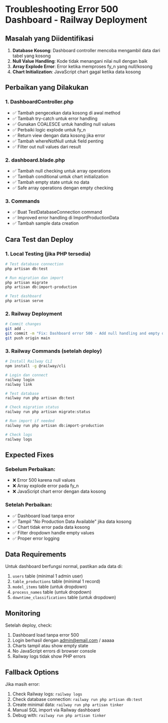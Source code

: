 # Troubleshooting Error 500 Dashboard - Railway Deployment

## Masalah yang Diidentifikasi

1. **Database Kosong**: Dashboard controller mencoba mengambil data dari tabel yang kosong
2. **Null Value Handling**: Kode tidak menangani nilai null dengan baik
3. **Array Explode Error**: Error ketika memproses fy_n yang null/kosong
4. **Chart Initialization**: JavaScript chart gagal ketika data kosong

## Perbaikan yang Dilakukan

### 1. DashboardController.php
- ✅ Tambah pengecekan data kosong di awal method
- ✅ Tambah try-catch untuk error handling
- ✅ Gunakan COALESCE untuk handling null values
- ✅ Perbaiki logic explode untuk fy_n
- ✅ Return view dengan data kosong jika error
- ✅ Tambah whereNotNull untuk field penting
- ✅ Filter out null values dari result

### 2. dashboard.blade.php
- ✅ Tambah null checking untuk array operations
- ✅ Tambah conditional untuk chart initialization
- ✅ Tambah empty state untuk no data
- ✅ Safe array operations dengan empty checking

### 3. Commands
- ✅ Buat TestDatabaseConnection command
- ✅ Improved error handling di ImportProductionData
- ✅ Tambah sample data creation

## Cara Test dan Deploy

### 1. Local Testing (jika PHP tersedia)
```bash
# Test database connection
php artisan db:test

# Run migration dan import
php artisan migrate
php artisan db:import-production

# Test dashboard
php artisan serve
```

### 2. Railway Deployment
```bash
# Commit changes
git add .
git commit -m "Fix: Dashboard error 500 - Add null handling and empty data checks"
git push origin main
```

### 3. Railway Commands (setelah deploy)
```bash
# Install Railway CLI
npm install -g @railway/cli

# Login dan connect
railway login
railway link

# Test database
railway run php artisan db:test

# Check migration status
railway run php artisan migrate:status

# Run import if needed
railway run php artisan db:import-production

# Check logs
railway logs
```

## Expected Fixes

### Sebelum Perbaikan:
- ❌ Error 500 karena null values
- ❌ Array explode error pada fy_n
- ❌ JavaScript chart error dengan data kosong

### Setelah Perbaikan:
- ✅ Dashboard load tanpa error
- ✅ Tampil "No Production Data Available" jika data kosong
- ✅ Chart tidak error pada data kosong
- ✅ Filter dropdown handle empty values
- ✅ Proper error logging

## Data Requirements

Untuk dashboard berfungsi normal, pastikan ada data di:
1. `users` table (minimal 1 admin user)
2. `table_productions` table (minimal 1 record)
3. `model_items` table (untuk dropdown)
4. `process_names` table (untuk dropdown)
5. `downtime_classifications` table (untuk dropdown)

## Monitoring

Setelah deploy, check:
1. Dashboard load tanpa error 500
2. Login berhasil dengan admin@email.com / aaaaa
3. Charts tampil atau show empty state
4. No JavaScript errors di browser console
5. Railway logs tidak show PHP errors

## Fallback Options

Jika masih error:
1. Check Railway logs: `railway logs`
2. Check database connection: `railway run php artisan db:test`
3. Create minimal data: `railway run php artisan tinker` 
4. Manual SQL import via Railway dashboard
5. Debug with: `railway run php artisan tinker`
